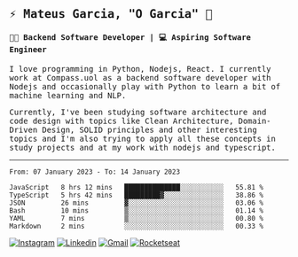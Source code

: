 
<samp>
  
## ⚡ Mateus Garcia, "O Garcia" :rocket: 
  

#### 👨‍💻 Backend Software Developer | 💻 Aspiring Software Engineer

  
I love programming in Python, Nodejs, React. I currently work at Compass.uol as a backend software developer with Nodejs and occasionally play with Python to learn a bit of machine learning and NLP.

  
Currently, I've been studying software architecture and code design with topics like Clean Architecture, Domain-Driven Design, SOLID principles and other interesting topics and I'm also trying to apply all these concepts in study projects and at my work with nodejs and typescript.

---

<!--START_SECTION:waka-->

```text
From: 07 January 2023 - To: 14 January 2023

JavaScript   8 hrs 12 mins   ██████████████░░░░░░░░░░░   55.81 %
TypeScript   5 hrs 42 mins   █████████▓░░░░░░░░░░░░░░░   38.86 %
JSON         26 mins         ▓░░░░░░░░░░░░░░░░░░░░░░░░   03.06 %
Bash         10 mins         ▒░░░░░░░░░░░░░░░░░░░░░░░░   01.14 %
YAML         7 mins          ▒░░░░░░░░░░░░░░░░░░░░░░░░   00.80 %
Markdown     2 mins          ░░░░░░░░░░░░░░░░░░░░░░░░░   00.33 %
```

<!--END_SECTION:waka-->
  
</samp>

[![Instagram](https://img.shields.io/badge/-Mateus%20Garcia-c080ff?style=flat-square&labelColor=c080ff&logo=instagram&logoColor=white&link=https://www.instagram.com/mpg.x)](https://www.instagram.com/mpg.x) 
[![Linkedin](https://img.shields.io/badge/-Mateus%20Garcia-c080ff?style=flat-square&logo=Linkedin&logoColor=white&link=https://www.linkedin.com/in/mpgxc)](https://www.linkedin.com/in/mpgxc) 
[![Gmail](https://img.shields.io/badge/-mpgx5.c@gmail.com-c080ff?style=flat-square&logo=Gmail&logoColor=white&link=mailto:diego.schell.f@gmail.com)](mailto:mpgx5.c@gmail.com)
[![Rocketseat](https://img.shields.io/badge/-Rocketseat%20Profile-c080ff?style=flat-square&labelColor=c080ff&logoColor=white&link=https://app.rocketseat.com.br/me/mpgxc)](https://app.rocketseat.com.br/me/mpgxc)
